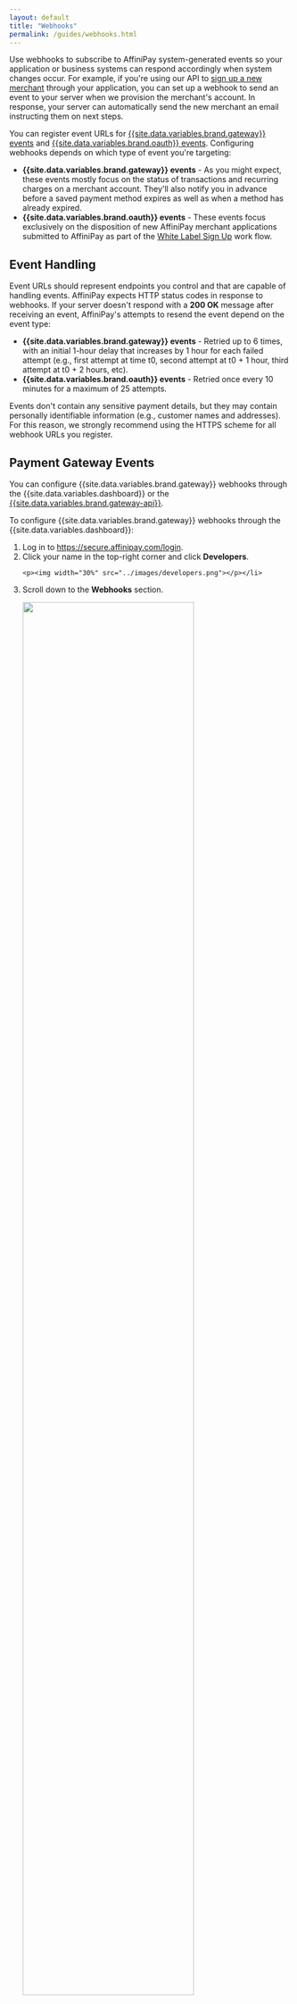 ```yaml
---
layout: default
title: "Webhooks"
permalink: /guides/webhooks.html
---
```


Use webhooks to subscribe to AffiniPay system-generated events so your application or business systems can respond accordingly when system changes occur. For example, if you're using our API to <a href="../guides/merchant-signup.html">sign up a new merchant</a> through your application, you can set up a webhook to send an event to your server when we provision the merchant's account. In response, your server can automatically send the new merchant an email instructing them on next steps.

You can register event URLs for <a href="../reference/api.html#EventTypes168" target="&#95;blank">{{site.data.variables.brand.gateway}} events</a> and <a href="../reference/api.html#EventTypes" target="&#95;blank">{{site.data.variables.brand.oauth}} events</a>. Configuring webhooks depends on which type of event you're targeting:

- <b>{{site.data.variables.brand.gateway}} events</b> - As you might expect, these events mostly focus on the status of transactions and recurring charges on a merchant account. They'll also notify you in advance before a saved payment method expires as well as when a method has already expired.
- <b>{{site.data.variables.brand.oauth}} events</b> - These events focus exclusively on the disposition of new AffiniPay merchant applications submitted to AffiniPay as part of the <a href="../guides/merchant-signup.html">White Label Sign Up</a> work flow.

## Event Handling
Event URLs should represent endpoints you control and that are capable of handling events. AffiniPay expects HTTP status codes in response to webhooks. If your server doesn't respond with a <b>200 OK</b> message after receiving an event, AffiniPay's attempts to resend the event depend on the event type:

- <b>{{site.data.variables.brand.gateway}} events</b> - Retried up to 6 times, with an initial 1-hour delay that increases by 1 hour for each failed attempt (e.g., first attempt at time t0, second attempt at t0 + 1 hour, third attempt at t0 + 2 hours, etc).
- <b>{{site.data.variables.brand.oauth}} events</b> - Retried once every 10 minutes for a maximum of 25 attempts.

<span class="panel-warning">Events don't contain any sensitive payment details, but they may contain personally identifiable information (e.g., customer names and addresses). For this reason, we strongly recommend using the HTTPS scheme for all webhook URLs you register.</span>

## Payment Gateway Events
You can configure {{site.data.variables.brand.gateway}} webhooks through the {{site.data.variables.dashboard}} or the <a href="../reference/api.html#ConfiguringWebhooks" target="&#95;blank">{{site.data.variables.brand.gateway-api}}</a>.

To configure {{site.data.variables.brand.gateway}} webhooks through the {{site.data.variables.dashboard}}:

<ol>
  <li>Log in to <a href="https://secure.affinipay.com/login" target="&#95;blank">https://secure.affinipay.com/login</a>.<i class="fa fa-info-circle superscript tooltipped" data-position="top" data-delay="50" data-tooltip="LawPay users should go to https://secure.lawpay.com/login"></i></li>
  <li>Click your name in the top-right corner and click <b>Developers</b>.

    <p><img width="30%" src="../images/developers.png"></p></li>

  <li>Scroll down to the <b>Webhooks</b> section.
    <p><img width="80%" src="../images/webhooks.png"></p></li>
  <li>Specify one or more URLs where you want AffiniPay to send events and press <b>Enter</b> or <b>Return</b>.
  <p>You can specify different URLs for <a href="../basics/account-management.html#test-live-creds">test- and live-mode</a> transaction events. Changes that aren't associated with either mode are sent to both sets of URLs.</p></li>
  <li>Click <b>Save Changes</b>.</li>
</ol>

## OAuth Partner Application Events
You must configure {{site.data.variables.brand.oauth}} webhooks through the {{site.data.variables.dashboard}}.

To configure {{site.data.variables.brand.oauth}} webhooks:

<ol>
  <li>Log in to <a href="https://secure.affinipay.com/login" target="&#95;blank">https://secure.affinipay.com/login</a>.<i class="fa fa-info-circle superscript tooltipped" data-position="top" data-delay="50" data-tooltip="LawPay users should go to https://secure.lawpay.com/login"></i></li>
  <li>Click your name in the top-right corner and click <b>Developers</b>.

    <p><img width="30%" src="../images/developers.png"></p></li>

  <li>The <b>My Partner Applications</b> section on the right lists your OAuth applications. Locate the application you want to configure and click <b>Edit</b>.</li>
  <li>Specify where you want AffiniPay to send events in the <b>Event URL</b> field.</li>
  <li>Click <b>Save</b>.</li>
</ol>

<!-- Scrollspy -->
<scrollspy-toc>
<div class="col hide-on-small-only m3 12">
  <div class="toc-wrapper pinned col s6 offset-s6" style="top: 150px;">
  <ul class="section table-of-contents" style="margin-right: 10px;">
      <li><a href="#event-handling">Event Handling</a></li>
      <li><a href="#payment-gateway-events">Payment Gateway Events</a></li>
      <li><a href="#oauth-partner-application-events">OAuth Partner Application Events</a></li>
    </ul>
  </div>
</div>
</scrollspy-toc>
